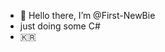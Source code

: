- 👋 Hello there, I’m @First-NewBie
- just doing some C#
- 🇰🇷

<!---
First-NewBie/First-NewBie is a ✨ special ✨ repository because its `README.md` (this file) appears on your GitHub profile.
You can click the Preview link to take a look at your changes.
--->
